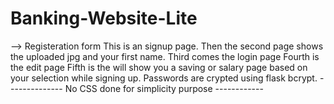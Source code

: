 # Banking-Website-Lite
--> Registeration form
This is an signup page. 
Then the second page shows the uploaded jpg  and your first name.
Third comes the login page
Fourth is the edit page
Fifth is the will show you a saving or salary page based on your selection while signing up.
Passwords are crypted using flask bcrypt.
-------------- No CSS done for simplicity purpose ------------

